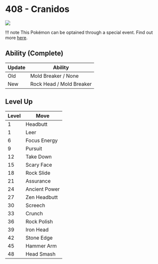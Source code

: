 # 408 - Cranidos
![][408]

!!! note
    This Pokémon can be optained through a special event. Find out more [here](../../special_events/#fossil-pokemon).

## Ability (Complete)

Update | Ability
---    | ---
Old    | Mold Breaker / None
New    | Rock Head / Mold Breaker

## Level Up

Level | Move
---   | ---
  1   | Headbutt
  1   | Leer
  6   | Focus Energy
  9   | Pursuit
 12   | Take Down
 15   | Scary Face
 18   | Rock Slide
 21   | Assurance
 24   | Ancient Power
 27   | Zen Headbutt
 30   | Screech
 33   | Crunch
 36   | Rock Polish
 39   | Iron Head
 42   | Stone Edge
 45   | Hammer Arm
 48   | Head Smash

[408]: ../img/pokemon/408.png
